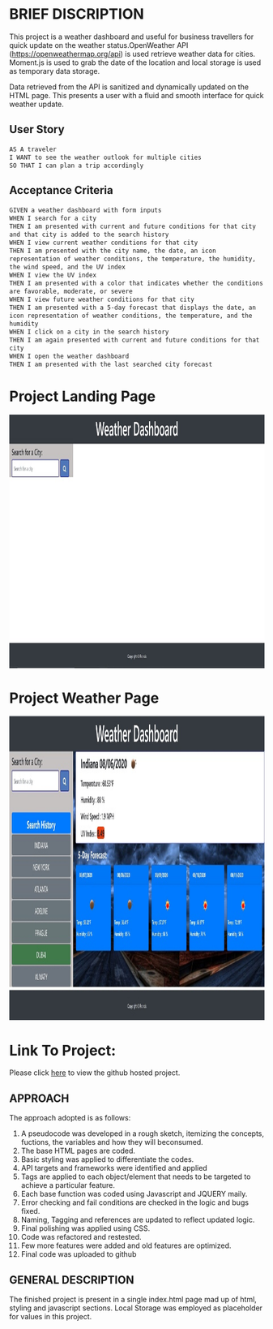 # BRIEF DISCRIPTION

This project is a weather dashboard and useful for business travellers for quick update on the weather status.OpenWeather API (https://openweathermap.org/api) is used retrieve weather data for cities. Moment.js is used to grab the date of the location and local storage is used as temporary data storage.

Data retrieved from the API is sanitized and dynamically updated on the HTML page. This presents a user with a fluid and smooth interface for quick weather update.


## User Story

```
AS A traveler
I WANT to see the weather outlook for multiple cities
SO THAT I can plan a trip accordingly
```

## Acceptance Criteria

```
GIVEN a weather dashboard with form inputs
WHEN I search for a city
THEN I am presented with current and future conditions for that city and that city is added to the search history
WHEN I view current weather conditions for that city
THEN I am presented with the city name, the date, an icon representation of weather conditions, the temperature, the humidity, the wind speed, and the UV index
WHEN I view the UV index
THEN I am presented with a color that indicates whether the conditions are favorable, moderate, or severe
WHEN I view future weather conditions for that city
THEN I am presented with a 5-day forecast that displays the date, an icon representation of weather conditions, the temperature, and the humidity
WHEN I click on a city in the search history
THEN I am again presented with current and future conditions for that city
WHEN I open the weather dashboard
THEN I am presented with the last searched city forecast
```
# Project Landing Page



<img src="./StartPage.png" width="900px" height="500px"/>

# Project Weather Page

<img src="./MainPage.png" alt="alt Project Main Page" width="1200px" height="600px"/>

# Link To Project:

Please click [here](https://anyaegbufrancis.github.io/weather.dashboard/) to view the github hosted project.


## APPROACH

The approach adopted is as follows:

1. A pseudocode was developed in a rough sketch, itemizing the concepts, fuctions, the variables and how they will beconsumed.
2. The base HTML pages are coded.
3. Basic styling was applied to differentiate the codes.
4. API targets and frameworks were identified and applied
5. Tags are applied to each object/element that needs to be targeted to achieve a particular feature.
6. Each base function was coded using Javascript and JQUERY maily.
7. Error checking and fail conditions are checked in the logic and bugs fixed.
8. Naming, Tagging and references are updated to reflect updated logic.
9. Final polishing was applied using CSS.
10. Code was refactored and restested.
11. Few more features were added and old features are optimized.
12. Final code was uploaded to github


## GENERAL DESCRIPTION

The finished project is present in a single index.html page mad up of html, styling and javascript sections. Local Storage was employed as placeholder for values in this project.


